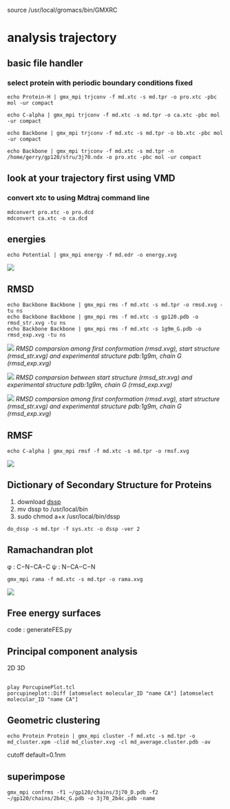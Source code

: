 source /usr/local/gromacs/bin/GMXRC

# analysis trajectory

## basic file handler

### select protein with periodic boundary conditions fixed
```
echo Protein-H | gmx_mpi trjconv -f md.xtc -s md.tpr -o pro.xtc -pbc mol -ur compact

echo C-alpha | gmx_mpi trjconv -f md.xtc -s md.tpr -o ca.xtc -pbc mol -ur compact

echo Backbone | gmx_mpi trjconv -f md.xtc -s md.tpr -o bb.xtc -pbc mol -ur compact

echo Backbone | gmx_mpi trjconv -f md.xtc -s md.tpr -n /home/gerry/gp120/stru/3j70.ndx -o pro.xtc -pbc mol -ur compact
```

## look at your trajectory first using VMD

### convert xtc to using Mdtraj command line
```
mdconvert pro.xtc -o pro.dcd
mdconvert ca.xtc -o ca.dcd
```

## energies
```
echo Potential | gmx_mpi energy -f md.edr -o energy.xvg
```
![](F:\works\gp120\analysis\energy.png)
## RMSD
```
echo Backbone Backbone | gmx_mpi rms -f md.xtc -s md.tpr -o rmsd.xvg -tu ns
echo Backbone Backbone | gmx_mpi rms -f md.xtc -s gp120.pdb -o rmsd_str.xvg -tu ns
echo Backbone Backbone | gmx_mpi rms -f md.xtc -s 1g9m_G.pdb -o rmsd_exp.xvg -tu ns
```
![](F:\works\gp120\analysis\rmsd_md.png)
*RMSD comparsion among first conformation (rmsd.xvg), start structure (rmsd_str.xvg) and experimental structure pdb:1g9m, chain G (rmsd_exp.xvg)*

![](F:\works\gp120\analysis\rmsd_str_exp.png)
*RMSD comparsion between start structure (rmsd_str.xvg) and experimental structure pdb:1g9m, chain G (rmsd_exp.xvg)*

![](F:\works\gp120\analysis\rmsd_md_str_exp.png)
*RMSD comparsion among first conformation (rmsd.xvg), start structure (rmsd_str.xvg) and experimental structure pdb:1g9m, chain G (rmsd_exp.xvg)*

## RMSF
```
echo C-alpha | gmx_mpi rmsf -f md.xtc -s md.tpr -o rmsf.xvg
```
![](F:\works\gp120\analysis\rmsf.png)

## Dictionary of Secondary Structure for Proteins
1. download [dssp](http://swift.cmbi.ru.nl/gv/dssp/)
2. mv dssp to /usr/local/bin
3. sudo chmod a+x /usr/local/bin/dssp
```
do_dssp -s md.tpr -f sys.xtc -o dssp -ver 2
```

## Ramachandran plot
φ : C−N−CA−C
ψ : N−CA−C−N
```
gmx_mpi rama -f md.xtc -s md.tpr -o rama.xvg
```
![](F:\works\gp120\analysis\rama.png)


## Free energy surfaces
code : generateFES.py

## Principal component analysis
2D 3D

## 
```
play PorcupinePlot.tcl
porcupineplot::Diff [atomselect molecular_ID "name CA"] [atomselect molecular_ID "name CA"]
```

## Geometric clustering
```
echo Protein Protein | gmx_mpi cluster -f md.xtc -s md.tpr -o md_cluster.xpm -clid md_cluster.xvg -cl md_average.cluster.pdb -av
```
cutoff default=0.1nm

## superimpose
```
gmx_mpi confrms -f1 ~/gp120/chains/3j70_D.pdb -f2 ~/gp120/chains/2b4c_G.pdb -o 3j70_2b4c.pdb -name
```

